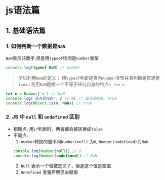 # js语法篇


## 1. 基础语法篇

### 1. 如何判断一个数据是`NaN`
`NaN`表示非数字,但是用`typeof`检测是`number`类型
```js
console.log(typeof NaN) // number
```
> 所以利用`NaN`的定义： 用`typeof`判断是否为`number`类型并且判断是否满足`isnan`
利用`NaN`是唯一个不等于任何自身的特点`n !== n`
```js
let n = Number('a') // NaN
console.log('是否是NaN', n != n) // 是否是NaN, true
console.log(Object.is(n, NaN)) // true
```
### 2. JS 中 `null` 和 `undefined` 区别
- 相同点: 用`if`判断时，两者都会被转换成`false`
- 不同点:
  1. `number`转换的值不同`Number(null)` 为`0`,  `Number(undefined)`为`NaN`
  ```js
  console.log(Number(null)) // 0
  console.log(Number(undefined)) // NaN
  ```
  2. `Null` 表示一个值被定义了，但是这个值是空值
  3. `Undefined` 变量声明但未赋值
